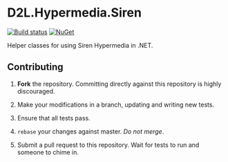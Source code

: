 # D2L.Hypermedia.Siren

[![Build status](https://ci.appveyor.com/api/projects/status/somethingsomething/branch/master?svg=true)](https://ci.appveyor.com/project/Brightspace/d2l-hypermedia-siren/branch/master)
[![NuGet](https://img.shields.io/nuget/v/Nuget.Core.svg)](https://www.nuget.org/packages/D2L.Hypermedia.Siren)

Helper classes for using Siren Hypermedia in .NET.

## Contributing

1. **Fork** the repository. Committing directly against this repository is
   highly discouraged.

2. Make your modifications in a branch, updating and writing new tests.

3. Ensure that all tests pass.

4. `rebase` your changes against master. *Do not merge*.

5. Submit a pull request to this repository. Wait for tests to run and someone
   to chime in.